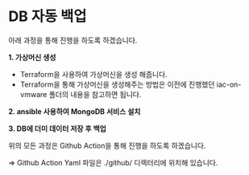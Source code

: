 # DB 자동 백업

아래 과정을 통해 진행을 하도록 하겠습니다.

**1. 가상머신 생성**

- Terraform을 사용하여 가상머신을 생성 해줍니다.
- Terraform을 통해 가상머신을 생성해주는 방법은 이전에 진행했던 iac-on-vmware 폴더의 내용을 참고하면 됩니다.

**2. ansible 사용하여 MongoDB 서비스 설치**


**3. DB에 더미 데이터 저장 후 백업**

위의 모든 과정은 Github Action을 통해 진행을 하도록 하겠습니다.

=> Github Action Yaml 파일은 ./github/ 디렉터리에 위치해 있습니다.
